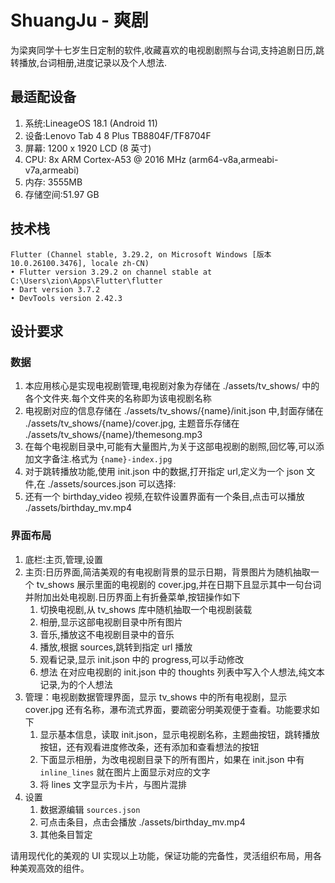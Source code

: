 # ShuangJu - 爽剧

为梁爽同学十七岁生日定制的软件,收藏喜欢的电视剧剧照与台词,支持追剧日历,跳转播放,台词相册,进度记录以及个人想法.

## 最适配设备

1. 系统:LineageOS 18.1 (Android 11)
2. 设备:Lenovo Tab 4 8 Plus TB8804F/TF8704F
3. 屏幕: 1200 x 1920 LCD (8 英寸)
4. CPU: 8x ARM Cortex-A53 @ 2016 MHz (arm64-v8a,armeabi-v7a,armeabi)
5. 内存: 3555MB
6. 存储空间:51.97 GB

## 技术栈

```text
Flutter (Channel stable, 3.29.2, on Microsoft Windows [版本 10.0.26100.3476], locale zh-CN)
• Flutter version 3.29.2 on channel stable at C:\Users\zion\Apps\Flutter\flutter
• Dart version 3.7.2
• DevTools version 2.42.3
```

## 设计要求

### 数据

1. 本应用核心是实现电视剧管理,电视剧对象为存储在 ./assets/tv_shows/ 中的各个文件夹.每个文件夹的名称即为该电视剧名称
2. 电视剧对应的信息存储在 ./assets/tv_shows/{name}/init.json 中,封面存储在 ./assets/tv_shows/{name}/cover.jpg, 主题音乐存储在 ./assets/tv_shows/{name}/themesong.mp3
3. 在每个电视剧目录中,可能有大量图片,为关于这部电视剧的剧照,回忆等,可以添加文字备注.格式为 `{name}-index.jpg`
4. 对于跳转播放功能,使用 init.json 中的数据,打开指定 url,定义为一个 json 文件,在 ./assets/sources.json 可以选择:
5. 还有一个 birthday_video 视频,在软件设置界面有一个条目,点击可以播放 ./assets/birthday_mv.mp4

### 界面布局

1. 底栏:主页,管理,设置
2. 主页:日历界面,简洁美观的有电视剧背景的显示日期，背景图片为随机抽取一个 tv_shows 展示里面的电视剧的 cover.jpg,并在日期下且显示其中一句台词并附加出处电视剧.日历界面上有折叠菜单,按钮操作如下
   1. 切换电视剧,从 tv_shows 库中随机抽取一个电视剧装载
   2. 相册,显示这部电视剧目录中所有图片
   3. 音乐,播放这不电视剧目录中的音乐
   4. 播放,根据 sources,跳转到指定 url 播放
   5. 观看记录,显示 init.json 中的 progress,可以手动修改
   6. 想法 在对应电视剧的 init.json 中的 thoughts 列表中写入个人想法,纯文本记录,为的个人想法
3. 管理：电视剧数据管理界面，显示 tv_shows 中的所有电视剧，显示 cover.jpg 还有名称，瀑布流式界面，要疏密分明美观便于查看。功能要求如下
   1. 显示基本信息，读取 init.json，显示电视剧名称，主题曲按钮，跳转播放按钮，还有观看进度修改条，还有添加和查看想法的按钮
   2. 下面显示相册，为改电视剧目录下的所有图片，如果在 init.json 中有 `inline_lines` 就在图片上面显示对应的文字
   3. 将 lines 文字显示为卡片，与图片混排
4. 设置
   1. 数据源编辑 `sources.json`
   2. 可点击条目，点击会播放 ./assets/birthday_mv.mp4
   3. 其他条目暂定

请用现代化的美观的 UI 实现以上功能，保证功能的完备性，灵活组织布局，用各种美观高效的组件。
